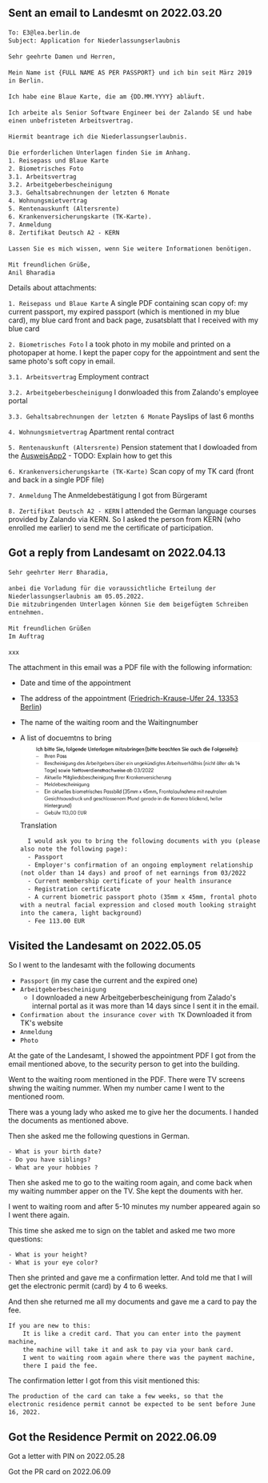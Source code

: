 

## Sent an email to Landesmt on 2022.03.20

```
To: E3@lea.berlin.de
Subject: Application for Niederlassungserlaubnis

Sehr geehrte Damen und Herren,

Mein Name ist {FULL NAME AS PER PASSPORT} und ich bin seit März 2019 in Berlin.

Ich habe eine Blaue Karte, die am {DD.MM.YYYY} abläuft.

Ich arbeite als Senior Software Engineer bei der Zalando SE und habe einen unbefristeten Arbeitsvertrag.

Hiermit beantrage ich die Niederlassungserlaubnis.

Die erforderlichen Unterlagen finden Sie im Anhang.
1. Reisepass und Blaue Karte
2. Biometrisches Foto
3.1. Arbeitsvertrag
3.2. Arbeitgeberbescheinigung
3.3. Gehaltsabrechnungen der letzten 6 Monate
4. Wohnungsmietvertrag
5. Rentenauskunft (Altersrente)
6. Krankenversicherungskarte (TK-Karte).
7. Anmeldung
8. Zertifikat Deutsch A2 - KERN

Lassen Sie es mich wissen, wenn Sie weitere Informationen benötigen.

Mit freundlichen Grüße,
Anil Bharadia
```

Details about attachments:

`1. Reisepass und Blaue Karte`  A single PDF containing scan copy of:
    my current passport,
    my expired passport (which is mentioned in my blue card), 
    my blue card front and back page,
    zusatsblatt that I received with my blue card

`2. Biometrisches Foto` I a took photo in my mobile and printed on a photopaper at home. I kept the paper copy for the appointment and sent the same photo's soft copy in email.

`3.1. Arbeitsvertrag` Employment contract

`3.2. Arbeitgeberbescheinigung` I donwloaded this from Zalando's employee portal

`3.3. Gehaltsabrechnungen der letzten 6 Monate` Payslips of last 6 months

`4. Wohnungsmietvertrag` Apartment rental contract

`5. Rentenauskunft (Altersrente)` Pension statement that I dowloaded from the [AusweisApp2](https://www.ausweisapp.bund.de/home/)
    - TODO: Explain how to get this

`6. Krankenversicherungskarte (TK-Karte)` Scan copy of my TK card (front and back in a single PDF file)

`7. Anmeldung` The Anmeldebestätigung I got from Bürgeramt

`8. Zertifikat Deutsch A2 - KERN` I attended the German language courses provided by Zalando via KERN. So I asked the person from KERN (who enrolled me earlier) to send me the certificate of participation. 

## Got a reply from Landesamt on 2022.04.13

```
Sehr geehrter Herr Bharadia,
 
anbei die Vorladung für die voraussichtliche Erteilung der Niederlassungserlaubnis am 05.05.2022.
Die mitzubringenden Unterlagen können Sie dem beigefügtem Schreiben entnehmen.

Mit freundlichen Grüßen
Im Auftrag
 
xxx
```

The attachment in this email was a PDF file with the following information:

- Date and time of the appointment
- The address of the appointment ([Friedrich-Krause-Ufer 24, 13353 Berlin](https://goo.gl/maps/tnF2rBKogbzd3e1Z6))
- The name of the waiting room and the Waitingnumber
- A list of docuemtns to bring
    ![](german_pr_application_termin_email.png)
    Translation    
       
        I would ask you to bring the following documents with you (please also note the following page):
        - Passport
        - Employer's confirmation of an ongoing employment relationship (not older than 14 days) and proof of net earnings from 03/2022
        - Current membership certificate of your health insurance
        - Registration certificate
        - A current biometric passport photo (35mm x 45mm, frontal photo with a neutral facial expression and closed mouth looking straight into the camera, light background)
        - Fee 113.00 EUR



## Visited the Landesamt on 2022.05.05

So I went to the landesamt with the following documents

- `Passport` (in my case the current and the expired one)
- `Arbeitgeberbescheinigung`
    - I downloaded a new Arbeitgeberbescheinigung from Zalado's internal portal as it was more than 14 days since I sent it in the email.
- `Confirmation about the insurance cover with TK` Downloaded it from TK's website
- `Anmeldung`
- `Photo`

At the gate of the Landesamt, I showed the appointment PDF I got from the email mentioned above, to the security person to get into the building.

Went to the waiting room mentioned in the PDF. There were TV screens shwing the waiting nummer. When my number came I went to the mentioned room.

There was a young lady who asked me to give her the documents. I handed the documents as mentioned above.

Then she asked me the following questions in German.

    - What is your birth date?
    - Do you have siblings?
    - What are your hobbies ?

Then she asked me to go to the waiting room again, and come back when my waiting nummber apper on the TV. She kept the douments with her.

I went to waiting room and after 5-10 minutes my number appeared again so I went there again.

This time she asked me to sign on the tablet and asked me two more questions:

    - What is your height?
    - What is your eye color?

Then she printed and gave me a confirmation letter. And told me that I will get the electronic permit (card) by 4 to 6 weeks.

And then she returned me all my documents and gave me a card to pay the fee.
    
    If you are new to this: 
        It is like a credit card. That you can enter into the payment machine, 
        the machine will take it and ask to pay via your bank card.
        I went to waiting room again where there was the payment machine, 
        there I paid the fee.


The confirmation letter I got from this visit mentioned this:
    
    The production of the card can take a few weeks, so that the electronic residence permit cannot be expected to be sent before June 16, 2022.

## Got the Residence Permit on 2022.06.09
    
Got a letter with PIN on 2022.05.28

Got the PR card on 2022.06.09

        